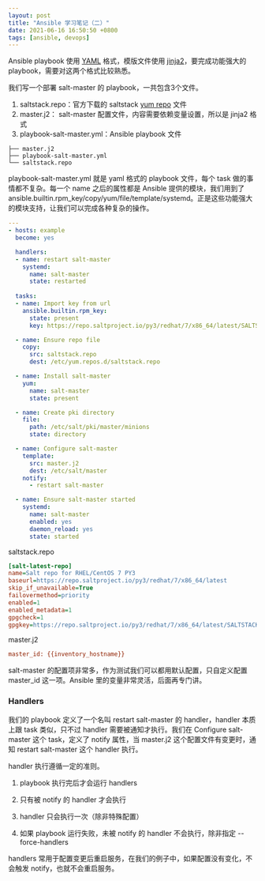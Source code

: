 ```yaml
---
layout: post
title: "Ansible 学习笔记（二）"
date: 2021-06-16 16:50:50 +0800
tags: [ansible, devops]
---
```


Ansible playbook 使用 [YAML](https://yaml.org/) 格式，模版文件使用 [jinja2](https://jinja.palletsprojects.com/)，要完成功能强大的 playbook，需要对这两个格式比较熟悉。

我们写一个部署 salt-master 的 playbook，一共包含3个文件。

1. saltstack.repo：官方下载的 saltstack [yum repo](https://repo.saltproject.io/py3/redhat/8/x86_64/latest.repo) 文件
2. master.j2： salt-master 配置文件，内容需要依赖变量设置，所以是 jinja2 格式
3. playbook-salt-master.yml：Ansible playbook 文件

```shell
├── master.j2
├── playbook-salt-master.yml
└── saltstack.repo
```

playbook-salt-master.yml 就是 yaml 格式的 playbook 文件，每个 task 做的事情都不复杂。每一个 name 之后的属性都是 Ansible 提供的模块，我们用到了 ansible.builtin.rpm_key/copy/yum/file/template/systemd。正是这些功能强大的模块支持，让我们可以完成各种复杂的操作。

```yaml
---
- hosts: example
  become: yes

  handlers:
  - name: restart salt-master
    systemd:
      name: salt-master
      state: restarted
  
  tasks:
  - name: Import key from url
    ansible.builtin.rpm_key:
      state: present
      key: https://repo.saltproject.io/py3/redhat/7/x86_64/latest/SALTSTACK-GPG-KEY.pub

  - name: Ensure repo file
    copy:
      src: saltstack.repo
      dest: /etc/yum.repos.d/saltstack.repo

  - name: Install salt-master
    yum: 
      name: salt-master
      state: present

  - name: Create pki directory
    file: 
      path: /etc/salt/pki/master/minions 
      state: directory

  - name: Configure salt-master
    template: 
      src: master.j2 
      dest: /etc/salt/master
    notify:
      - restart salt-master

  - name: Ensure salt-master started
    systemd:
      name: salt-master
      enabled: yes
      daemon_reload: yes
      state: started
```

saltstack.repo

```ini
[salt-latest-repo]
name=Salt repo for RHEL/CentOS 7 PY3
baseurl=https://repo.saltproject.io/py3/redhat/7/x86_64/latest
skip_if_unavailable=True
failovermethod=priority
enabled=1
enabled_metadata=1
gpgcheck=1
gpgkey=https://repo.saltproject.io/py3/redhat/7/x86_64/latest/SALTSTACK-GPG-KEY.pub, https://repo.saltproject.io/py3/redhat/7/x86_64/latest/base/RPM-GPG-KEY-CentOS-7
```

master.j2

```ini
master_id: {{inventory_hostname}}
```

salt-master 的配置项非常多，作为测试我们可以都用默认配置，只自定义配置 master_id 这一项。Ansible 里的变量非常灵活，后面再专门讲。


### Handlers

我们的 playbook 定义了一个名叫 restart salt-master 的 handler，handler 本质上跟 task 类似，只不过 handler   需要被通知才执行。我们在 Configure salt-master 这个 task，定义了 notify 属性，当 master.j2 这个配置文件有变更时，通知 restart salt-master 这个 handler 执行。

handler 执行遵循一定的准则。

1. playbook 执行完后才会运行 handlers

2. 只有被 notify 的 handler 才会执行

3. handler 只会执行一次（除非特殊配置）

4. 如果 playbook 运行失败，未被 notify 的 handler 不会执行，除非指定 --force-handlers

handlers 常用于配置变更后重启服务，在我们的例子中，如果配置没有变化，不会触发 notify，也就不会重启服务。
